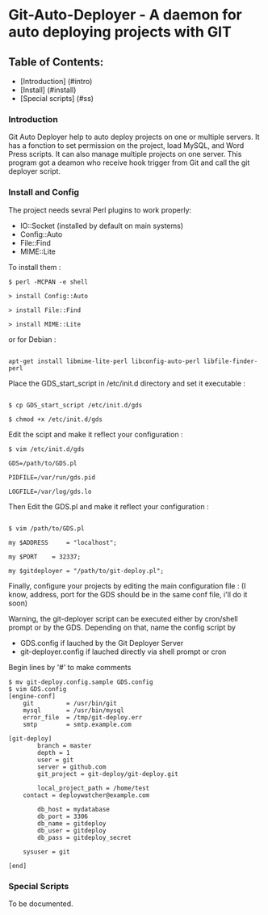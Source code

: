 Git-Auto-Deployer - A daemon for auto deploying projects with GIT
=================================================================

Table of Contents:
------------------

* [Introduction] (#intro)
* [Install] (#install)
* [Special scripts] (#ss)


<a name="intro"></a>
### Introduction
Git Auto Deployer help to auto deploy projects on one or multiple servers. 
It has a fonction to set permission on the project, load MySQL, and Word Press scripts. 
It can also manage multiple projects on one server.
This program got a deamon who receive hook trigger from Git and call the git deployer script.

<a name="install"></a>
### Install and Config
The project needs sevral Perl plugins to work properly:
* IO::Socket (installed by default on main systems)
* Config::Auto
* File::Find
* MIME::Lite

To install them : 


```
$ perl -MCPAN -e shell

> install Config::Auto

> install File::Find

> install MIME::Lite

```

or for Debian :

```

apt-get install libmime-lite-perl libconfig-auto-perl libfile-finder-perl

```

Place the GDS_start_script in /etc/init.d directory and set it executable :

```

$ cp GDS_start_script /etc/init.d/gds

$ chmod +x /etc/init.d/gds

```

Edit the scipt and make it reflect your configuration :

```
$ vim /etc/init.d/gds

GDS=/path/to/GDS.pl

PIDFILE=/var/run/gds.pid

LOGFILE=/var/log/gds.lo

```

Then Edit the GDS.pl and make it reflect your configuration :

```

$ vim /path/to/GDS.pl

my $ADDRESS 	= "localhost";

my $PORT 	= 32337;

my $gitdeployer = "/path/to/git-deploy.pl";

```

Finally, configure your projects by editing the main configuration file :
(I know, address, port for the GDS should be in the same conf file, i'll do it soon)

Warning, the git-deployer script can be executed either by cron/shell prompt or by the GDS. Depending on that, name the config script by
* GDS.config if lauched by the Git Deployer Server
* git-deployer.config if lauched directly via shell prompt or cron

Begin lines by '#' to make comments

```
$ mv git-deploy.config.sample GDS.config
$ vim GDS.config
[engine-conf]
	git 		= /usr/bin/git
	mysql 		= /usr/bin/mysql
	error_file	= /tmp/git-deploy.err
	smtp		= smtp.example.com

[git-deploy]
        branch = master
        depth = 1
        user = git
        server = github.com
        git_project = git-deploy/git-deploy.git

        local_project_path = /home/test
	contact	= deploywatcher@example.com

        db_host = mydatabase
        db_port = 3306
        db_name = gitdeploy
        db_user = gitdeploy
        db_pass = gitdeploy_secret

	sysuser = git

[end]
```

<a name="ss"></a>
### Special Scripts

To be documented.
